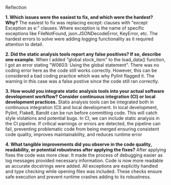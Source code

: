 Reflection 

**1. Which issues were the easiest to fix, and which were the hardest? Why?**
The easiest to fix was replacing except: clauses with "except Exception as e:" clauses. Where exception is the name of specific exceptions like FileNotFound, json.JSONDecodeError, KeyError, etc. The hardest errors to solve were adding logging functionality as it required attention to detail.

**2. Did the static analysis tools report any false positives? If so, describe one example.**
When I added "global stock_item" to the load_data() function, I got an error stating "W0603: Using the global statement". There was no coding error here as the code still works correctly. However, this can be considered a bad coding practice which was why Pylint flagged it. The warning in this case was a false postive since the code still ran correctly.

**3. How would you integrate static analysis tools into your actual software development workflow? Consider continuous integration (CI) or local development practices.**
Statis analysis tools can be integrated both in continuous integration (CI) and local development. 
In local development, Pylint, Flake8, Bandit can be run before committing code. This will catch style violations and potential bugs.
In CI, we can include static analysis in the CI pipeline. If critical warnings or errors are detected, the pipeline can fail, preventing problematic code from being merged ensuring consistent code quality, improves maintainability, and reduces runtime error

**4. What tangible improvements did you observe in the code quality, readability, or potential robustness after applying the fixes?**
After applying fixes the code was more clear. It made the process of debugging easier as log messages provided necessary information. Code is now more readable as accurate docstrings were added. All exceptions are explicitly handled and type checking while opening files was included. These checks ensure safe execution and prevent runtime crashes adding to its robustness.
